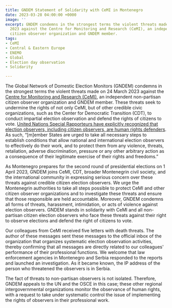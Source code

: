 ```yaml
---
title: GNDEM Statement of Solidarity with CeMI in Montenegro
date: 2023-03-28 04:00:00 +0000
image: ''
excerpt: GNDEM condemns in the strongest terms the violent threats made on 24 March
  2023 against the Centre for Monitoring and Research (CeMI), an independent non-partisan
  citizen observer organization and GNDEM member.
tags:
- CeMI
- Central & Eastern Europe
- ENEMO
- Global
- Election day observation
- Solidarity

---
```

The Global Network of Domestic Election Monitors (GNDEM) condemns in the strongest terms the violent threats made on 24 March 2023 against the [Centre for Monitoring and Research (CeMI)](https://cemi.org.me/me "Centre for Monitoring and Research (CeMI)"), an independent non-partisan citizen observer organization and GNDEM member. These threats seek to undermine the rights of not only CeMI, but of other credible civic organizations, such as the Center for Democratic Transition (CDT), to conduct impartial election observation and defend the rights of citizens to vote. [United Nations Special Rapporteurs have explicitly recognized that election observers, including citizen observers, are human rights defenders](https://srdefenders.org/information/the-situation-of-election-observers-as-human-rights-defenders%EF%BF%BC/ " United Nations Special Rapporteurs have explicitly recognized that election observers, including citizen observers, are human rights defenders"). As such, “\[m\]ember States are urged to take all necessary steps to establish conditions that allow national and international election observers to effectively do their work, and to protect them from any violence, threats, retaliation, adverse discrimination, pressure or any other arbitrary action as a consequence of their legitimate exercise of their rights and freedoms.”

As Montenegro prepares for the second round of presidential elections on 1 April 2023, GNDEM joins CeMI, CDT, broader Montenegrin civil society, and the international community in expressing serious concern over these threats against credible citizen election observers. We urge the Montenegrin authorities to take all steps possible to protect CeMI and other citizen observer organizations and to investigate these threats and ensure that those responsible are held accountable. Moreover, GNDEM condemns all forms of threats, harassment, intimidation, or acts of violence against election observers. GNDEM stands in solidarity with CeMI and all non-partisan citizen election observers who face these threats against their right to observe elections and defend the right of citizens to vote.

Our colleagues from CeMI received five letters with death threats. The author of these messages sent these messages to the official inbox of the organization that organizes systematic election observation activities, thereby confirming that all messages are directly related to our colleagues' performance of their professional functions. We welcome that law enforcement agencies in Montenegro and Serbia responded to the reports and launched an investigation. As it became known, the IP address of the person who threatened the observers is in Serbia.

The fact of threats to non-partisan observers is not isolated. Therefore, GNDEM appeals to the UN and the OSCE in this case; these other regional intergovernmental organizations monitor the observance of human rights, with a request to take under systematic control the issue of implementing the rights of observers in their professional work.